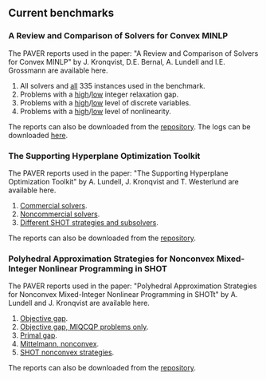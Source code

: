 
## Current benchmarks

### A Review and Comparison of Solvers for Convex MINLP

The PAVER reports used in the paper: "A Review and Comparison of Solvers for Convex MINLP" by J. Kronqvist, D.E. Bernal, A. Lundell and I.E. Grossmann are available here.

1. All solvers and [all](https://andreaslundell.github.io/minlpbenchmarks/2018-10-ConvexMINLP/PaverReports/ALL/) 335 instances used in the benchmark.
2. Problems with a [high](https://andreaslundell.github.io/minlpbenchmarks/2018-10-ConvexMINLP/PaverReports/RELGAP_HI)/[low](https://andreaslundell.github.io/minlpbenchmarks/2018-10-ConvexMINLP/PaverReports/RELGAP_LO) integer relaxation gap.
3. Problems with a [high](https://andreaslundell.github.io/minlpbenchmarks/2018-10-ConvexMINLP/PaverReports/DVARS_HI)/[low](https://andreaslundell.github.io/minlpbenchmarks/2018-10-ConvexMINLP/PaverReports/DVARS_LO) level of discrete variables.
4. Problems with a [high](https://andreaslundell.github.io/minlpbenchmarks/2018-10-ConvexMINLP/PaverReports/NLVARS_HI)/[low](https://andreaslundell.github.io/minlpbenchmarks/2018-10-ConvexMINLP/PaverReports/NLVARS_LO) level of nonlinearity.

The reports can also be downloaded from the [repository](https://github.com/andreaslundell/minlpbenchmarks/tree/master/2018-10-ConvexMINLP). The logs can be downloaded [here](https://github.com/andreaslundell/minlpbenchmarks/releases/tag/v1.0).

### The Supporting Hyperplane Optimization Toolkit

The PAVER reports used in the paper: "The Supporting Hyperplane Optimization Toolkit" by A. Lundell, J. Kronqvist and T. Westerlund are available here.

1. [Commercial solvers](https://andreaslundell.github.io/minlpbenchmarks/2020-06-SHOTpaper/PaverReports/Commercial).
2. [Noncommercial solvers](https://andreaslundell.github.io/minlpbenchmarks/2020-06-SHOTpaper/PaverReports/Noncommercial).
3. [Different SHOT strategies and subsolvers](https://andreaslundell.github.io/minlpbenchmarks/2020-06-SHOTpaper/PaverReports/SHOT).

The reports can also be downloaded from the [repository](https://github.com/andreaslundell/minlpbenchmarks/tree/master/2020-06-SHOTpaper).

### Polyhedral Approximation Strategies for Nonconvex Mixed-Integer Nonlinear Programming in SHOT

The PAVER reports used in the paper: "Polyhedral Approximation Strategies for Nonconvex Mixed-Integer Nonlinear Programming in SHOTt" by A. Lundell and J. Kronqvist are available here.

1. [Objective gap](https://andreaslundell.github.io/minlpbenchmarks/2020-10-NonconvexSHOT/PaverReports/ObjectiveGap).
2. [Objective gap, MIQCQP problems only](https://andreaslundell.github.io/minlpbenchmarks/2020-10-NonconvexSHOT/PaverReports/ObjectiveGapMIQCQP).
3. [Primal gap](https://andreaslundell.github.io/minlpbenchmarks/2020-10-NonconvexSHOT/PaverReports/PrimalGap).
3. [Mittelmann, nonconvex](https://andreaslundell.github.io/minlpbenchmarks/2020-10-NonconvexSHOT/PaverReports/Mittelmann).
5. [SHOT nonconvex strategies](https://andreaslundell.github.io/minlpbenchmarks/2020-10-NonconvexSHOT/PaverReports/SHOTNonconvex).

The reports can also be downloaded from the [repository](https://github.com/andreaslundell/minlpbenchmarks/tree/master/2020-10-NonconvexSHOT).
